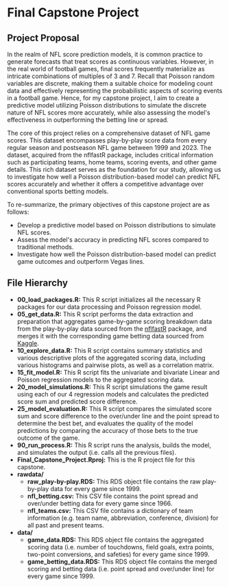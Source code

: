 # Final Capstone Project

## Project Proposal
In the realm of NFL score prediction models, it is common practice to generate forecasts that treat scores as continuous variables. However, in the real world of football games, final scores frequently materialize as intricate combinations of multiples of 3 and 7. Recall that Poisson random variables are discrete, making them a suitable choice for modeling count data and effectively representing the probabilistic aspects of scoring events in a football game. Hence, for my capstone project, I aim to create a predictive model utilizing Poisson distributions to simulate the discrete nature of NFL scores more accurately, while also assessing the model's effectiveness in outperforming the betting line or spread.

The core of this project relies on a comprehensive dataset of NFL game scores. This dataset encompasses play-by-play score data from every regular season and postseason NFL game between 1999 and 2023. The dataset, acquired from the nflfastR package, includes critical information such as participating teams, home teams, scoring events, and other game details. This rich dataset serves as the foundation for our study, allowing us to investigate how well a Poisson distribution-based model can predict NFL scores accurately and whether it offers a competitive advantage over conventional sports betting models.

To re-summarize, the primary objectives of this capstone project are as follows:
* Develop a predictive model based on Poisson distributions to simulate NFL scores.
*	Assess the model's accuracy in predicting NFL scores compared to traditional methods.
*	Investigate how well the Poisson distribution-based model can predict game outcomes and outperform Vegas lines.

## File Hierarchy
* **00_load_packages.R:** This R script initializes all the necessary R packages for our data processing and Poisson regression model.
* **05_get_data.R:** This R script performs the data extraction and preparation that aggregates game-by-game scoring breakdown data from the play-by-play data sourced from the [nflfastR](https://CRAN.R-project.org/package=nflfastR) package, and merges it with the corresponding game betting data sourced from [Kaggle](https://www.kaggle.com/datasets/tobycrabtree/nfl-scores-and-betting-data).
* **10_explore_data.R:** This R script contains summary statistics and various descriptive plots of the aggregated scoring data, including various histograms and pairwise plots, as well as a correlation matrix.
* **15_fit_model.R:** This R script fits the univariate and bivariate Linear and Poisson regression models to the aggregated scoring data.
* **20_model_simulations.R:** This R script simulations the game result using each of our 4 regression models and calculates the predicted score sum and predicted score difference.
* **25_model_evaluation.R:** This R script compares the simulated score sum and score difference to the over/under line and the point spread to determine the best bet, and evaluates the quality of the model predictions by comparing the accuracy of those bets to the true outcome of the game.
* **90_run_process.R:** This R script runs the analysis, builds the model, and simulates the output (i.e. calls all the previous files).
* **Final_Capstone_Project.Rproj:** This is the R project file for this capstone.
* **rawdata/**
	* **raw_play-by-play.RDS:** This RDS object file contains the raw play-by-play data for every game since 1999.
	* **nfl_betting.csv:** This CSV file contains the point spread and over/under betting data for every game since 1966.
	* **nfl_teams.csv:** This CSV file contains a dictionary of team information (e.g. team name, abbreviation, conference, division) for all past and present teams.
* **data/**
	* **game_data.RDS:** This RDS object file contains the aggregated scoring data (i.e. number of touchdowns, field goals, extra points, two-point conversions, and safeties) for every game since 1999.
	* **game_betting_data.RDS:** This RDS object file contains the merged scoring and betting data (i.e. point spread and over/under line) for every game since 1999.
